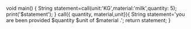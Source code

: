 void main()
{
  String statement=call(unit:'KG',material:'milk',quantity: 5);
  print('$statement');
}
  call({ quantity, material,unit}){
    String statement='you are been provided $quantity $unit of $material .';
   return statement;
 }
